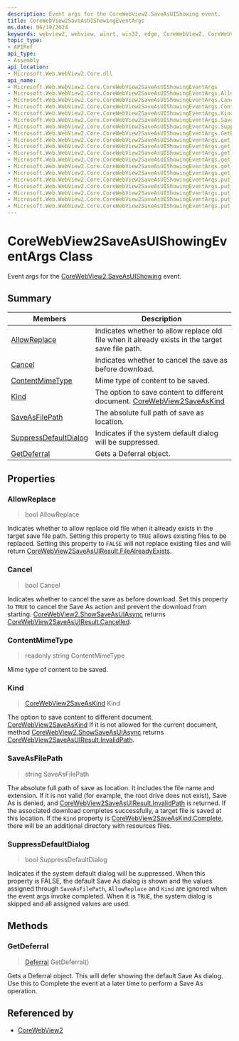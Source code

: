 ```yaml
---
description: Event args for the CoreWebView2.SaveAsUIShowing event.
title: CoreWebView2SaveAsUIShowingEventArgs
ms.date: 06/19/2024
keywords: webview2, webview, winrt, win32, edge, CoreWebView2, CoreWebView2Controller, browser control, edge html, CoreWebView2SaveAsUIShowingEventArgs
topic_type:
- APIRef
api_type:
- Assembly
api_location:
- Microsoft.Web.WebView2.Core.dll
api_name:
- Microsoft.Web.WebView2.Core.CoreWebView2SaveAsUIShowingEventArgs
- Microsoft.Web.WebView2.Core.CoreWebView2SaveAsUIShowingEventArgs.AllowReplace
- Microsoft.Web.WebView2.Core.CoreWebView2SaveAsUIShowingEventArgs.Cancel
- Microsoft.Web.WebView2.Core.CoreWebView2SaveAsUIShowingEventArgs.ContentMimeType
- Microsoft.Web.WebView2.Core.CoreWebView2SaveAsUIShowingEventArgs.Kind
- Microsoft.Web.WebView2.Core.CoreWebView2SaveAsUIShowingEventArgs.SaveAsFilePath
- Microsoft.Web.WebView2.Core.CoreWebView2SaveAsUIShowingEventArgs.SuppressDefaultDialog
- Microsoft.Web.WebView2.Core.CoreWebView2SaveAsUIShowingEventArgs.GetDeferral
- Microsoft.Web.WebView2.Core.CoreWebView2SaveAsUIShowingEventArgs.get_AllowReplace
- Microsoft.Web.WebView2.Core.CoreWebView2SaveAsUIShowingEventArgs.get_Cancel
- Microsoft.Web.WebView2.Core.CoreWebView2SaveAsUIShowingEventArgs.get_ContentMimeType
- Microsoft.Web.WebView2.Core.CoreWebView2SaveAsUIShowingEventArgs.get_Kind
- Microsoft.Web.WebView2.Core.CoreWebView2SaveAsUIShowingEventArgs.get_SaveAsFilePath
- Microsoft.Web.WebView2.Core.CoreWebView2SaveAsUIShowingEventArgs.get_SuppressDefaultDialog
- Microsoft.Web.WebView2.Core.CoreWebView2SaveAsUIShowingEventArgs.put_AllowReplace
- Microsoft.Web.WebView2.Core.CoreWebView2SaveAsUIShowingEventArgs.put_Cancel
- Microsoft.Web.WebView2.Core.CoreWebView2SaveAsUIShowingEventArgs.put_Kind
- Microsoft.Web.WebView2.Core.CoreWebView2SaveAsUIShowingEventArgs.put_SaveAsFilePath
- Microsoft.Web.WebView2.Core.CoreWebView2SaveAsUIShowingEventArgs.put_SuppressDefaultDialog
---
```


# CoreWebView2SaveAsUIShowingEventArgs Class



Event args for the [CoreWebView2.SaveAsUIShowing](corewebview2.md#saveasuishowing) event.

## Summary

Members|Description
--|--
[AllowReplace](#allowreplace) | Indicates whether to allow replace old file when it already exists in the target save file path.
[Cancel](#cancel) | Indicates whether to cancel the save as before download.
[ContentMimeType](#contentmimetype) | Mime type of content to be saved.
[Kind](#kind) | The option to save content to different document. [CoreWebView2SaveAsKind](corewebview2saveaskind.md)
[SaveAsFilePath](#saveasfilepath) | The absolute full path of save as location.
[SuppressDefaultDialog](#suppressdefaultdialog) | Indicates if the system default dialog will be suppressed.
[GetDeferral](#getdeferral) | Gets a Deferral object.

## Properties

### AllowReplace

>  bool AllowReplace

Indicates whether to allow replace old file when it already exists in the target save file path.
Setting this property to `TRUE` allows existing files to be replaced. Setting this property to `FALSE` will not replace existing files and will return [CoreWebView2SaveAsUIResult.FileAlreadyExists](corewebview2saveasuiresult.md).

### Cancel

>  bool Cancel

Indicates whether to cancel the save as before download.
Set this property to `TRUE` to cancel the Save As action and prevent the download from starting. [CoreWebView2.ShowSaveAsUIAsync](corewebview2.md#showsaveasuiasync) returns [CoreWebView2SaveAsUIResult.Cancelled](corewebview2saveasuiresult.md).

### ContentMimeType

> readonly  string ContentMimeType

Mime type of content to be saved.

### Kind

>  [CoreWebView2SaveAsKind](corewebview2saveaskind.md) Kind

The option to save content to different document. [CoreWebView2SaveAsKind](corewebview2saveaskind.md)
If it is not allowed for the current document, method [CoreWebView2.ShowSaveAsUIAsync](corewebview2.md#showsaveasuiasync) returns [CoreWebView2SaveAsUIResult.InvalidPath](corewebview2saveasuiresult.md).

### SaveAsFilePath

>  string SaveAsFilePath

The absolute full path of save as location.
It includes the file name and extension. If it is not valid (for example, the root drive does not exist), Save As is denied, and [CoreWebView2SaveAsUIResult.InvalidPath](corewebview2saveasuiresult.md) is returned. If the associated download completes successfully, a target file is saved at this location. If the `Kind` property is [CoreWebView2SaveAsKind.Complete](corewebview2saveaskind.md#complete), there will be an additional directory with resources files.

### SuppressDefaultDialog

>  bool SuppressDefaultDialog

Indicates if the system default dialog will be suppressed.
When this property is FALSE, the default Save As dialog is shown and the values assigned through `SaveAsFilePath`, `AllowReplace` and `Kind` are ignored when the event args invoke completed. When it is `TRUE`, the system dialog is skipped and all assigned values are used.



## Methods

### GetDeferral

> [Deferral](/uwp/api/Windows.Foundation.Deferral) GetDeferral()

Gets a Deferral object.
This will defer showing the default Save As dialog. Use this to Complete the event at a later time to perform a Save As operation.







## Referenced by

- [CoreWebView2](corewebview2.md)
